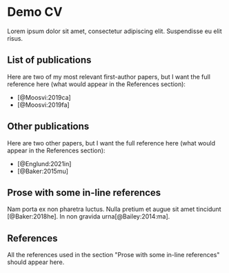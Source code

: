 # Demo CV

Lorem ipsum dolor sit amet, consectetur adipiscing elit. Suspendisse eu elit risus.

## List of publications

Here are two of my most relevant first-author papers, but I want the full reference here (what would appear in the References section):

- [@Moosvi:2019ca]
- [@Moosvi:2019fa]

## Other publications

Here are two other papers, but I want the full reference here (what would appear in the References section):

- [@Englund:2021in]
- [@Baker:2015mu]

## Prose with some in-line references

Nam porta ex non pharetra luctus. Nulla pretium et augue sit amet tincidunt [@Baker:2018he]. In non gravida urna[@Bailey:2014:ma].

## References

All the references used in the section "Prose with some in-line references" should appear here.